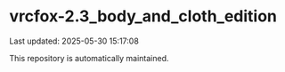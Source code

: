 # vrcfox-2.3_body_and_cloth_edition

Last updated: 2025-05-30 15:17:08

This repository is automatically maintained.
